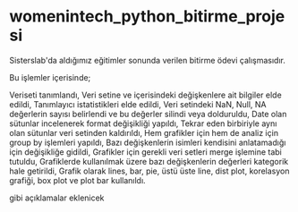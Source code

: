 # womenintech_python_bitirme_projesi
Sisterslab'da aldığımız eğitimler sonunda verilen bitirme ödevi çalışmasıdır.

Bu işlemler içerisinde;

Veriseti tanımlandı,
Veri setine ve içerisindeki değişkenlere ait bilgiler elde edildi,
Tanımlayıcı istatistikleri elde edildi,
Veri setindeki NaN, Null, NA değerlerin sayısı belirlendi ve bu değerler silindi veya dolduruldu,
Date olan sütunlar incelenerek format değişikliği yapıldı,
Tekrar eden birbiriyle aynı olan sütunlar veri setinden kaldırıldı,
Hem grafikler için hem de analiz için group by işlemleri yapıldı,
Bazı değişkenlerin isimleri kendisini anlatamadığı için değişikliğe gidildi,
Grafikler için gerekli veri setleri merge işlemine tabi tutuldu,
Grafiklerde kullanılmak üzere bazı değişkenlerin değerleri kategorik hale getirildi,
Grafik olarak lines, bar, pie, üstü üste line, dist plot, korelasyon grafiği, box plot ve plot bar kullanıldı.

gibi açıklamalar eklenicek